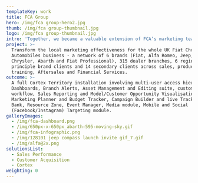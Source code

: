 ```yaml
---
templateKey: work
title: FCA Group
hero: /img/fca group-hero2.jpg
thumb: /img/fca group-thumbnail.jpg
logo: /img/fca group-thumbnail.jpg
intro: 'Together, we became a valuable extension of FCA’s marketing team.'
project: >-
  Transform the local marketing effectiveness for the whole UK Fiat Chrysler
  Automobiles business - a network of 6 brands (Fiat, Alfa Romeo, Jeep,
  Chrysler, Abarth and Fiat Professional), 315 dealer branches, 6 regions, 10
  principle brand clients and 14 secondary clients across sales, product,
  training, Aftersales and Financial Services.
outcome: >-
  A full Cortex Territory installation involving multi-user access hierarchy, BI
  Dashboards, Branch Alerts, Asset Management and Editing suite, custom artwork
  workflow, Sales Reporting and Model/Customer Opportunity Visualisation suite,
  Marketing Planner and Budget Tracker, Campaign Builder and live Tracker, Image
  Bank, Resource Zone, Event Manager, Media module, Mobile and Social
  (Facebook/Instagram) Targeting module.
galleryImages:
  - /img/fca-dashboard.png
  - /img/650px-x-650px_abarth-595-moving-sky.gif
  - /img/fca-infographic.png
  - /img/128101 jeep compass launch invite gif_7.gif
  - /img/alfa@2x.png
solutionsList:
  - Sales Performance
  - Customer Acquisition
  - Cortex
weighting: 0
---
```


